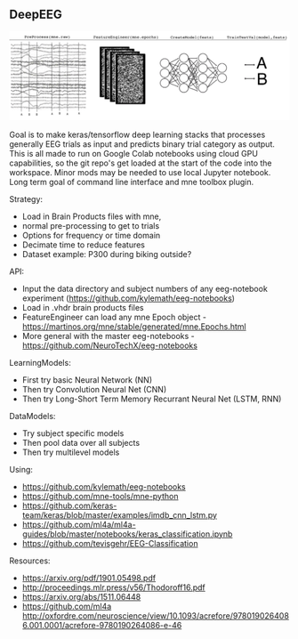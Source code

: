 ## DeepEEG ##

![DeepEEG Image](DeepEEGImage2.png)
 
Goal is to make keras/tensorflow deep learning stacks that processes generally EEG trials as input and predicts binary trial category as output. This is all made to run on Google Colab notebooks using cloud GPU capabilities, so the git repo's get loaded at the start of the code into the workspace. Minor mods may be needed to use local Jupyter notebook. Long term goal of command line interface and mne toolbox plugin.

Strategy:
* Load in Brain Products files with mne, 
* normal pre-processing to get to trials
* Options for frequency or time domain
* Decimate time to reduce features
* Dataset example: P300 during biking outside? 

API:
* Input the data directory and subject numbers of any eeg-notebook experiment (https://github.com/kylemath/eeg-notebooks)
* Load in .vhdr brain products files
* FeatureEngineer can load any mne Epoch object - https://martinos.org/mne/stable/generated/mne.Epochs.html
* More general with the master eeg-notebooks - https://github.com/NeuroTechX/eeg-notebooks

LearningModels:
* First try basic Neural Network (NN)
* Then try Convolution Neural Net (CNN)
* Then try Long-Short Term Memory Recurrant Neural Net (LSTM, RNN)

DataModels:
* Try subject specific models 
* Then pool data over all subjects
* Then try multilevel models

Using: 
* https://github.com/kylemath/eeg-notebooks
* https://github.com/mne-tools/mne-python
* https://github.com/keras-team/keras/blob/master/examples/imdb_cnn_lstm.py
* https://github.com/ml4a/ml4a-guides/blob/master/notebooks/keras_classification.ipynb
* https://github.com/tevisgehr/EEG-Classification

Resources:
* https://arxiv.org/pdf/1901.05498.pdf 
* http://proceedings.mlr.press/v56/Thodoroff16.pdf
*  https://arxiv.org/abs/1511.06448
*  https://github.com/ml4a
http://oxfordre.com/neuroscience/view/10.1093/acrefore/9780190264086.001.0001/acrefore-9780190264086-e-46
